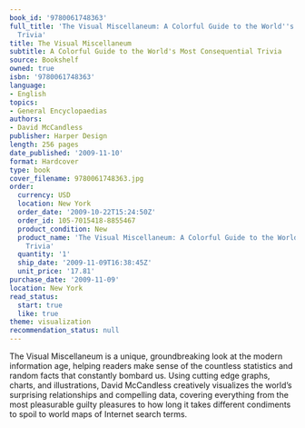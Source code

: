 ```yaml
---
book_id: '9780061748363'
full_title: 'The Visual Miscellaneum: A Colorful Guide to the World''s Most Consequential
  Trivia'
title: The Visual Miscellaneum
subtitle: A Colorful Guide to the World's Most Consequential Trivia
source: Bookshelf
owned: true
isbn: '9780061748363'
language:
- English
topics:
- General Encyclopaedias
authors:
- David McCandless
publisher: Harper Design
length: 256 pages
date_published: '2009-11-10'
format: Hardcover
type: book
cover_filename: 9780061748363.jpg
order:
  currency: USD
  location: New York
  order_date: '2009-10-22T15:24:50Z'
  order_id: 105-7015418-8855467
  product_condition: New
  product_name: 'The Visual Miscellaneum: A Colorful Guide to the World''s Most Consequential
    Trivia'
  quantity: '1'
  ship_date: '2009-11-09T16:38:45Z'
  unit_price: '17.81'
purchase_date: '2009-11-09'
location: New York
read_status:
  start: true
  like: true
theme: visualization
recommendation_status: null
---
```

The Visual Miscellaneum is a unique, groundbreaking look at the modern information age, helping readers make sense of the countless statistics and random facts that constantly bombard us. Using cutting edge graphs, charts, and illustrations, David McCandless creatively visualizes the world’s surprising relationships and compelling data, covering everything from the most pleasurable guilty pleasures to how long it takes different condiments to spoil to world maps of Internet search terms.

